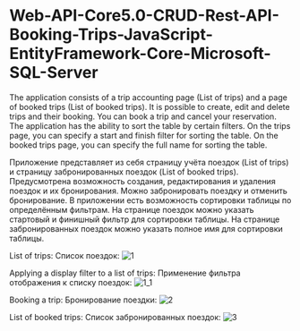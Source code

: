# Web-API-Core5.0-CRUD-Rest-API-Booking-Trips-JavaScript-EntityFramework-Core-Microsoft-SQL-Server

The application consists of a trip accounting page (List of trips) and a page of booked trips (List of booked trips). It is possible to create, edit
and delete trips and their booking. You can book a trip and cancel your reservation. The application has the ability to sort the table by certain
filters. On the trips page, you can specify a start and finish filter for sorting the table. On the booked trips page, you can specify the full name for sorting the table.

Приложение представляет из себя страницу учёта поездок (List of trips) и страницу забронированных поездок (List of booked trips). Предусмотрена 
возможность создания, редактирования и удаления поездок и их бронирования. Можно забронировать поездку и отменить бронирование. В приложении есть
возможность сортировки таблицы по определённым фильтрам. На странице поездок можно указать стартовый и финишный фильтр для сортировки таблицы. На странице забронированных поездок можно указать полное имя для сортировки таблицы. 

List of trips:
Список поездок:
![1](https://user-images.githubusercontent.com/85065601/173532524-2804f65c-65d3-4a59-91ec-b85ea1884cbd.jpg)

Applying a display filter to a list of trips:
Применение фильтра отображения к списку поездок:
![1_1](https://user-images.githubusercontent.com/85065601/173534546-0ed4631f-9de5-4b6c-82f6-3b843b4888ef.jpg)

Booking a trip:
Бронирование поездки:
![2](https://user-images.githubusercontent.com/85065601/173532984-54a3f30e-99f3-490e-a0df-7842c6588030.jpg)

List of booked trips:
Список забронированных поездок:
![3](https://user-images.githubusercontent.com/85065601/173533699-9056140d-4b47-410d-9ed1-4539120b31c1.jpg)

